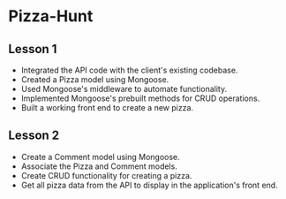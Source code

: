 # Pizza-Hunt

## Lesson 1

- Integrated the API code with the client's existing codebase.
- Created a Pizza model using Mongoose.
- Used Mongoose's middleware to automate functionality.
- Implemented Mongoose's prebuilt methods for CRUD operations.
- Built a working front end to create a new pizza.

## Lesson 2

- Create a Comment model using Mongoose.
- Associate the Pizza and Comment models.
- Create CRUD functionality for creating a pizza.
- Get all pizza data from the API to display in the application's front end.
